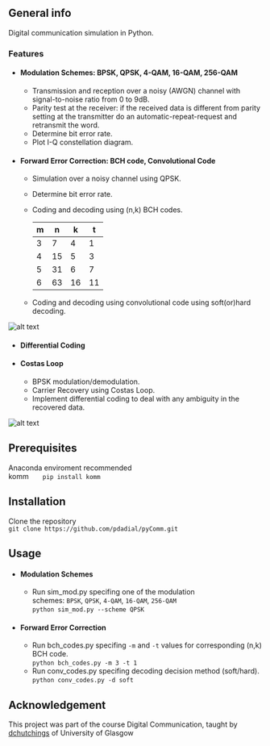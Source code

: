 ## General info
Digital communication simulation in Python.

### Features
* #### Modulation Schemes: BPSK, QPSK, 4-QAM, 16-QAM, 256-QAM
  * Transmission and reception over a noisy (AWGN) channel with signal-to-noise ratio from 0 to 9dB.
  * Parity test at the receiver: if the received data is different from parity setting at the transmitter do an automatic-repeat-request and retransmit the word.
  * Determine bit error rate.
  * Plot I-Q constellation diagram.
* #### Forward Error Correction: BCH code, Convolutional Code
  * Simulation over a noisy channel using QPSK.
  * Determine bit error rate.
  * Coding and decoding using (n,k) BCH codes.

    |m  |n  |k  |t  |
    |---|---|---|---|
    |3  |7  |4  |1  |
    |4  |15 |5  |3  |
    |5  |31 |6  |7  |
    |6  |63 |16 |11 |
  * Coding and decoding using convolutional code using soft(or)hard decoding.

![alt text](https://github.com/pdadial/pyComm/blob/main/images/conv%20encoder.png "rate 1/2 convolutional encoder")
* #### Differential Coding
* #### Costas Loop
  * BPSK modulation/demodulation.
  * Carrier Recovery using Costas Loop.
  * Implement differential coding to deal with any ambiguity in the recovered data.

![alt text](https://github.com/pdadial/pyComm/blob/main/images/costas_loop.png "classical costas loop")

## Prerequisites
Anaconda enviroment recommended
<br />
komm       `pip install komm`

## Installation
Clone the repository
<br />
`git clone https://github.com/pdadial/pyComm.git`

## Usage
* #### Modulation Schemes
  * Run sim_mod.py specifing one of the modulation schemes: `BPSK`, `QPSK`, `4-QAM`, `16-QAM`, `256-QAM`
    <br />
    `python sim_mod.py --scheme QPSK`
* #### Forward Error Correction
  * Run bch_codes.py specifing `-m` and `-t` values for corresponding (n,k) BCH code.
    <br />
    `python bch_codes.py -m 3 -t 1`
  * Run conv_codes.py specifing decoding decision method (soft/hard).
    <br />
    `python conv_codes.py -d soft`

## Acknowledgement
This project was part of the course Digital Communication, taught by [dchutchings](https://github.com/dchutchings) of University of Glasgow
